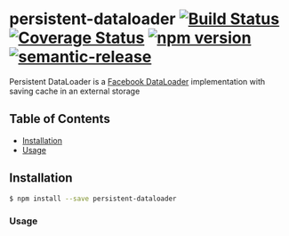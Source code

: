# persistent-dataloader [![Build Status](https://travis-ci.org/floydspace/persistent-dataloader.svg?branch=master)](https://travis-ci.org/floydspace/persistent-dataloader) [![Coverage Status](https://coveralls.io/repos/github/floydspace/persistent-dataloader/badge.svg?branch=master)](https://coveralls.io/github/floydspace/persistent-dataloader?branch=master) [![npm version](https://badge.fury.io/js/persistent-dataloader.svg)](https://badge.fury.io/js/persistent-dataloader) [![semantic-release](https://img.shields.io/badge/%20%20%F0%9F%93%A6%F0%9F%9A%80-semantic--release-e10079.svg)](https://github.com/semantic-release/semantic-release)

Persistent DataLoader is a [Facebook DataLoader](https://github.com/graphql/dataloader) implementation with saving cache in an external storage

## Table of Contents
- [Installation](#installation)
- [Usage](#usage)

## Installation

```bash
$ npm install --save persistent-dataloader
```

### Usage

